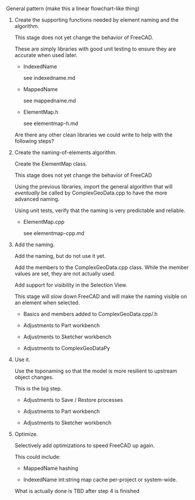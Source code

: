 General pattern (make this a linear flowchart-like thing)


1. Create the supporting functions needed by element naming and the algorithm.

   This stage does not yet change the behavior of FreeCAD.

   These are simply libraries with good unit testing to ensure they are accurate when used later.

   * IndexedName

     see indexedname.md

   * MappedName

     see mappedname.md

   * ElementMap.h

     see elementmap-h.md

   Are there any other clean libraries we could write to help with the following steps?

2. Create the naming-of-elements algorithm.

   Create the ElementMap class.

   This stage does not yet change the behavior of FreeCAD

   Using the previous libraries, import the general algorithm that will _eventually_ be called by ComplexGeoData.cpp to have the more advanced naming.

   Using unit tests, verify that the naming is very predictable and reliable.

   * ElementMap.cpp

     see elementmap-cpp.md

3. Add the naming.

   Add the naming, but do not use it yet.

   Add the members to the ComplexGeoData.cpp class. While the member values are set, they are not actually used.

   Add support for visibility in the Selection View.

   This stage will slow down FreeCAD and will make the naming visible on an element when selected.

   * Basics and members added to ComplexGeoData.cpp/.h

   * Adjustments to Part workbench

   * Adjustments to Sketcher workbench

   * Adjustments to ComplexGeoDataPy

4. Use it.

   Use the toponaming so that the model is more resilient to upstream object changes.

   This is the big step.

   * Adjustments to Save / Restore processes

   * Adjustments to Part workbench

   * Adjustments to Sketcher workbench

5. Optimize.

   Selectively add optimizations to speed FreeCAD up again. 

   This could include: 

     * MappedName hashing

     * IndexedName int:string map cache per-project or system-wide.

   What is actually done is TBD after step 4 is finished
